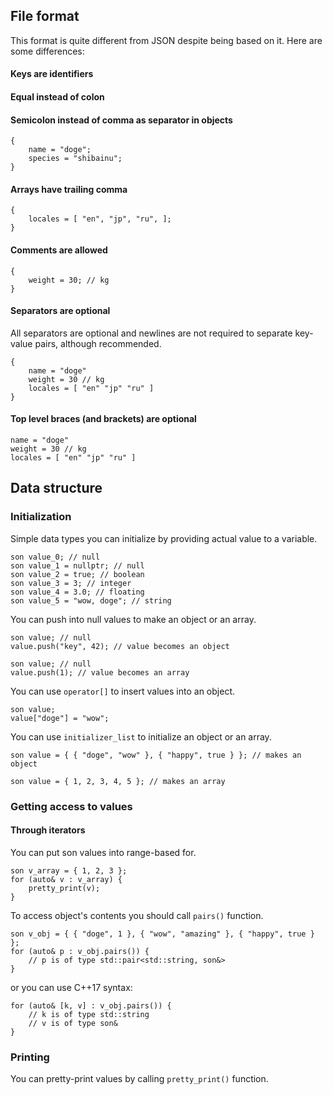 ## File format

This format is quite different from JSON despite being based on it. Here are some differences:

#### Keys are identifiers
#### Equal instead of colon
#### Semicolon instead of comma as separator in objects

    {
        name = "doge";
        species = "shibainu";
    }

#### Arrays have trailing comma

    {
        locales = [ "en", "jp", "ru", ];
    }

#### Comments are allowed

    {
        weight = 30; // kg
    }

#### Separators are optional

All separators are optional and newlines are not required to separate key-value pairs, although recommended.

    {
        name = "doge"
        weight = 30 // kg
        locales = [ "en" "jp" "ru" ]
    }

#### Top level braces (and brackets) are optional

    name = "doge"
    weight = 30 // kg
    locales = [ "en" "jp" "ru" ]

## Data structure

### Initialization

Simple data types you can initialize by providing actual value to a variable.

    son value_0; // null
    son value_1 = nullptr; // null
    son value_2 = true; // boolean
    son value_3 = 3; // integer
    son value_4 = 3.0; // floating
    son value_5 = "wow, doge"; // string

You can push into null values to make an object or an array.

    son value; // null
    value.push("key", 42); // value becomes an object

    son value; // null
    value.push(1); // value becomes an array

You can use `operator[]` to insert values into an object.

    son value;
    value["doge"] = "wow";

You can use `initializer_list` to initialize an object or an array.

    son value = { { "doge", "wow" }, { "happy", true } }; // makes an object

    son value = { 1, 2, 3, 4, 5 }; // makes an array

### Getting access to values

#### Through iterators

You can put son values into range-based for.

    son v_array = { 1, 2, 3 };
    for (auto& v : v_array) {
        pretty_print(v);
    }

To access object's contents you should call `pairs()` function.

    son v_obj = { { "doge", 1 }, { "wow", "amazing" }, { "happy", true } };
    for (auto& p : v_obj.pairs()) {
        // p is of type std::pair<std::string, son&>
    }

or you can use C++17 syntax:

    for (auto& [k, v] : v_obj.pairs()) {
        // k is of type std::string
        // v is of type son&
    }

### Printing

You can pretty-print values by calling `pretty_print()` function.


